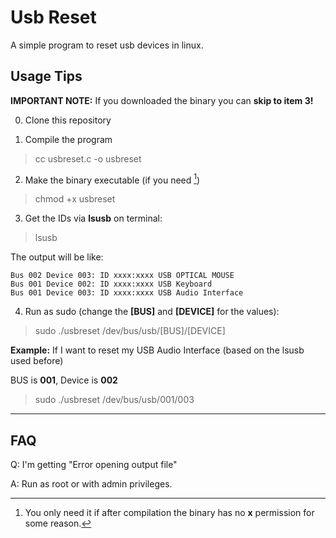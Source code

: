 # Usb Reset
A simple program to reset usb devices in linux.

## Usage Tips

**IMPORTANT NOTE:** If you downloaded the binary you can **skip to item 3!**

0. Clone this repository

1. Compile the program

> cc usbreset.c -o usbreset

2. Make the binary executable (if you need [^1])

> chmod +x usbreset

[^1]: You only need it if after compilation the binary has no **x** permission for some reason.

3. Get the IDs via **lsusb** on terminal:

> lsusb

The output will be like:

```
Bus 002 Device 003: ID xxxx:xxxx USB OPTICAL MOUSE
Bus 001 Device 002: ID xxxx:xxxx USB Keyboard
Bus 001 Device 003: ID xxxx:xxxx USB Audio Interface
```

4. Run as sudo (change the **[BUS]** and **[DEVICE]** for the values):

> sudo ./usbreset /dev/bus/usb/[BUS]/[DEVICE]

**Example:** If I want to reset my USB Audio Interface (based on the lsusb used before)

BUS is **001**, Device is **002**

> sudo ./usbreset /dev/bus/usb/001/003

---

## FAQ

Q: I'm getting "Error opening output file"

A: Run as root or with admin privileges.